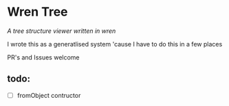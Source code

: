 # Wren Tree

_A tree structure viewer written in wren_

I wrote this as a generatlised system 'cause I have to do this in a few places

PR's and Issues welcome

## todo:

- [ ] fromObject contructor
